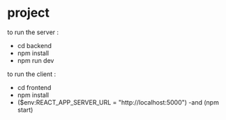 # project

to run the server : 
  - cd backend
  - npm install
  - npm run dev

to run the client :
  - cd frontend
  - npm install
  - ($env:REACT_APP_SERVER_URL = "http://localhost:5000") -and (npm start)

